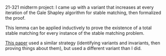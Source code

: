 21-321 midterm project: I came up with a variant that increases at every iteration of the Gale Shapley algorithm for stable matching, then formalized the proof. 

This lemma can be applied inductively to prove the existence of a total stable matching for every instance of the stable matching problem.

[This paper](https://link.springer.com/article/10.1007/s10817-024-09700-x) used a similar strategy (identifying variants and invariants, then proving things about them), but used a different variant than I did.